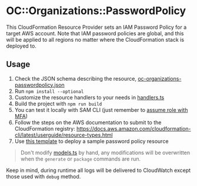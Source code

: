 # OC::Organizations::PasswordPolicy

This CloudFormation Resource Provider sets an IAM Password Policy for a target AWS account. Note that IAM password policies are global, and this will be applied to all regions no matter where the CloudFormation stack is deployed to.

## Usage

1. Check the JSON schema describing the resource, [oc-organizations-passwordpolicy.json](./oc-organizations-passwordpolicy.json)
2. Run `npm install --optional`
3. Customize the resource handlers to your needs in [handlers.ts](./src/handlers.ts)
4. Build the project with `npm run build`
5. You can test it locally with SAM CLI (just remember to [assume role with MFA](https://docs.aws.amazon.com/STS/latest/APIReference/API_GetSessionToken.html))
6. Follow the steps on the AWS documentation to submit to the CloudFormation registry: https://docs.aws.amazon.com/cloudformation-cli/latest/userguide/resource-types.html
7. Use [this template](./sample.yml) to deploy a sample password policy resource

> Don't modify [models.ts](./src/models.ts) by hand, any modifications will be overwritten when the `generate` or `package` commands are run.

Keep in mind, during runtime all logs will be delivered to CloudWatch except those used with `debug` method.
